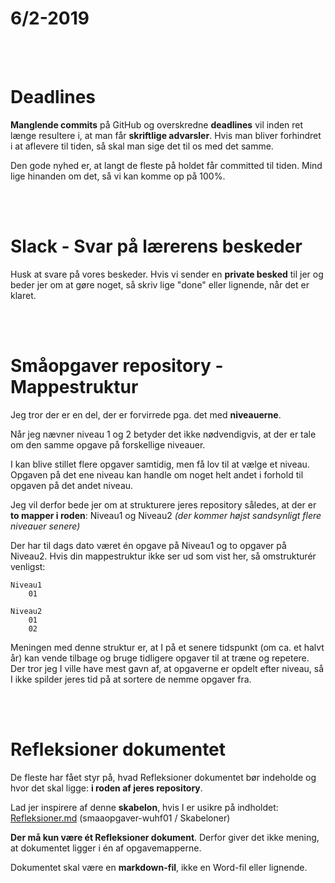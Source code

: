# **6/2-2019**

<br><br>
# Deadlines

**Manglende commits** på GitHub og overskredne **deadlines** vil inden ret længe resultere i, at man får **skriftlige advarsler**. Hvis man bliver forhindret i at aflevere til tiden, så skal man sige det til os med det samme.

Den gode nyhed er, at langt de fleste på holdet får committed til tiden. Mind lige hinanden om det, så vi kan komme op på 100%.


<br><br>
# Slack - Svar på lærerens beskeder

Husk at svare på vores beskeder. Hvis vi sender en **private besked** til jer og beder jer om at gøre noget, så skriv lige "done" eller lignende, når det er klaret.


<br><br>
# Småopgaver repository - Mappestruktur

Jeg tror der er en del, der er forvirrede pga. det med **niveauerne**.

Når jeg nævner niveau 1 og 2 betyder det ikke nødvendigvis, at der er tale om den samme opgave på forskellige niveauer.

I kan blive stillet flere opgaver samtidig, men få lov til at vælge et niveau. Opgaven på det ene niveau kan handle om noget helt andet i forhold til opgaven på det andet niveau.

Jeg vil derfor bede jer om at strukturere jeres repository således, at der er **to mapper i roden**: Niveau1 og Niveau2 *(der kommer højst sandsynligt flere niveauer senere)*

Der har til dags dato været én opgave på Niveau1 og to opgaver på Niveau2. Hvis din mappestruktur ikke ser ud som vist her, så omstrukturér venligst:

	Niveau1
		01

	Niveau2
		01
		02

Meningen med denne struktur er, at I på et senere tidspunkt (om ca. et halvt år) kan vende tilbage og bruge tidligere opgaver til at træne og repetere. Der tror jeg I ville have mest gavn af, at opgaverne er opdelt efter niveau, så I ikke spilder jeres tid på at sortere de nemme opgaver fra.



<br><br>
# Refleksioner dokumentet

De fleste har fået styr på, hvad Refleksioner dokumentet bør indeholde og hvor det skal ligge: **i roden af jeres repository**.

Lad jer inspirere af denne **skabelon**, hvis I er usikre på indholdet:<br>
[Refleksioner.md](https://github.com/rts-cmk-wuhf01/smaaopgaver-wuhf01/blob/master/Skabeloner/Refleksioner.md) (smaaopgaver-wuhf01 / Skabeloner)

**Der må kun være ét Refleksioner dokument**. Derfor giver det ikke mening, at dokumentet ligger i én af opgavemapperne.

Dokumentet skal være en **markdown-fil**, ikke en Word-fil eller lignende.